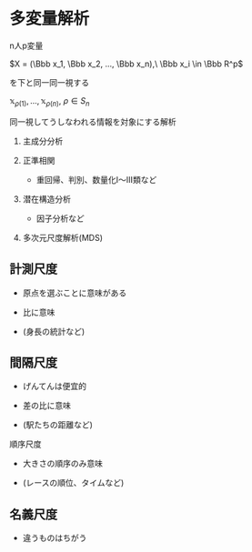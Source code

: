 # 多変量解析

n人p変量

$X = (\Bbb x_1, \Bbb x_2, ..., \Bbb x_n),\ \Bbb x_i \in \Bbb R^p$

を下と同一同一視する

$\mathbb x_{\rho (1)}, ..., \mathbb x_{\rho (n)},\ \rho \in S_n$

同一視してうしなわれる情報を対象にする解析

1. 主成分分析

2. 正準相関

    - 重回帰、判別、数量化Ⅰ〜Ⅲ類など

3. 潜在構造分析

    - 因子分析など

4. 多次元尺度解析(MDS)


## 計測尺度

* 原点を選ぶことに意味がある

* 比に意味

* (身長の統計など)

## 間隔尺度

* げんてんは便宜的

* 差の比に意味

* (駅たちの距離など)

順序尺度

* 大きさの順序のみ意味

* (レースの順位、タイムなど)

## 名義尺度

* 違うものはちがう
